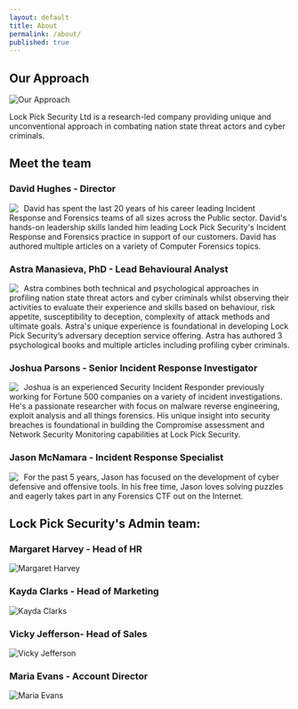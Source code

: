 ```yaml
---
layout: default
title: About
permalink: /about/
published: true
---
```


## Our Approach

![Our Approach]({{site.baseurl}}/working_environment-300x168.jpg)

Lock Pick Security Ltd is a research-led company providing unique and unconventional approach in combating nation state threat actors and cyber criminals. 


## **Meet the team**

### David Hughes - Director
<img style="float: left; padding-right: 10px;" src="{{site.baseurl}}/images/team/DavidH.PNG">David has spent the last 20 years of his career leading Incident Response and Forensics teams of all sizes across the Public sector. David's hands-on leadership skills landed him leading Lock Pick Security's Incident Response and Forensics practice in support of our customers. David has authored multiple articles on a variety of Computer Forensics topics.

### Astra Manasieva, PhD - Lead Behavioural Analyst
<img style="float: left; padding-right: 10px;" src="{{site.baseurl}}/images/team/AstraM.jpg"> Astra combines both technical and psychological approaches in profiling nation state threat actors and cyber criminals whilst observing their activities to evaluate their experience and skills based on behaviour, risk appetite, susceptibility to deception, complexity of attack methods and ultimate goals. Astra's unique experience is foundational in developing Lock Pick Security’s adversary deception service offering. Astra has authored 3 psychological books and multiple articles including profiling cyber criminals.

### Joshua Parsons - Senior Incident Response Investigator
<img style="float: left; padding-right: 10px;" src="{{site.baseurl}}/images/team/JoshuaP.PNG"> Joshua is an experienced Security Incident Responder previously working for Fortune 500 companies on a variety of incident investigations. He's a passionate researcher with focus on malware reverse engineering, exploit analysis and all things forensics. His unique insight into security breaches is foundational in building the Compromise assessment and Network Security Monitoring capabilities at Lock Pick Security. 

### Jason McNamara - Incident Response Specialist
<img style="float: left; padding-right: 10px;" src="{{site.baseurl}}/images/team/JasonM.PNG"> For the past 5 years, Jason has focused on the development of cyber defensive and offensive tools. In his free time, Jason loves solving puzzles and eagerly takes part in any Forensics CTF out on the Internet.





## **Lock Pick Security's Admin team:**

### Margaret Harvey - Head of HR
![Margaret Harvey]({{site.baseurl}}/images/team/MargaretH.PNG)

### Kayda Clarks - Head of Marketing
![Kayda Clarks]({{site.baseurl}}/images/team/KaydaC.PNG)

### Vicky Jefferson- Head of Sales
![Vicky Jefferson]({{site.baseurl}}/images/team/VickyJ.PNG)

### Maria Evans - Account Director
![Maria Evans]({{site.baseurl}}/images/team/MariaE.PNG)



